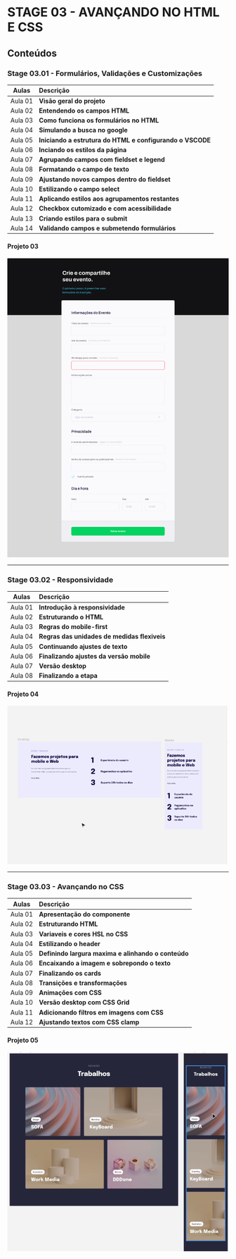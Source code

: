# STAGE 03 - AVANÇANDO NO HTML E CSS

## Conteúdos

### Stage 03.01 - Formulários, Validações e Customizações

|  Aulas  | Descrição                                                 |
| :-----: | :-------------------------------------------------------- |
| Aula 01 | **Visão geral do projeto**                                |
| Aula 02 | **Entendendo os campos HTML**                             |
| Aula 03 | **Como funciona os formulários no HTML**                  |
| Aula 04 | **Simulando a busca no google**                           |
| Aula 05 | **Iniciando a estrutura do HTML e configurando o VSCODE** |
| Aula 06 | **Inciando os estilos da página**                         |
| Aula 07 | **Agrupando campos com fieldset e legend**                |
| Aula 08 | **Formatando o campo de texto**                           |
| Aula 09 | **Ajustando novos campos dentro do fieldset**             |
| Aula 10 | **Estilizando o campo select**                            |
| Aula 11 | **Aplicando estilos aos agrupamentos restantes**          |
| Aula 12 | **Checkbox cutomizado e com acessibilidade**              |
| Aula 13 | **Criando estilos para o submit**                         |
| Aula 14 | **Validando campos e submetendo formulários**             |

#### Projeto 03

![Projeto 04- stage 03.01](./../.github/projetos/projeto03.png)

---

### Stage 03.02 - Responsividade

|  Aulas  | Descrição                                    |
| :-----: | :------------------------------------------- |
| Aula 01 | **Introdução à responsividade**              |
| Aula 02 | **Estruturando o HTML**                      |
| Aula 03 | **Regras do mobile-first**                   |
| Aula 04 | **Regras das unidades de medidas flexiveis** |
| Aula 05 | **Continuando ajustes de texto**             |
| Aula 06 | **Finalizando ajustes da versão mobile**     |
| Aula 07 | **Versão desktop**                           |
| Aula 08 | **Finalizando a etapa**                      |

#### Projeto 04

![Projeto 04- stage 03.02](./../.github/projetos/projeto04.png)

---

### Stage 03.03 - Avançando no CSS

|  Aulas  | Descrição                                           |
| :-----: | :-------------------------------------------------- |
| Aula 01 | **Apresentação do componente**                      |
| Aula 02 | **Estruturando HTML**                               |
| Aula 03 | **Variaveis e cores HSL no CSS**                    |
| Aula 04 | **Estilizando o header**                            |
| Aula 05 | **Definindo largura maxima e alinhando o conteúdo** |
| Aula 06 | **Encaixando a imagem e sobrepondo o texto**        |
| Aula 07 | **Finalizando os cards**                            |
| Aula 08 | **Transições e transformações**                     |
| Aula 09 | **Animações com CSS**                               |
| Aula 10 | **Versão desktop com CSS Grid**                     |
| Aula 11 | **Adicionando filtros em imagens com CSS**          |
| Aula 12 | **Ajustando textos com CSS clamp**                  |

#### Projeto 05

![Projeto 04- stage 03.03](./../.github/projetos/projeto05.png)
